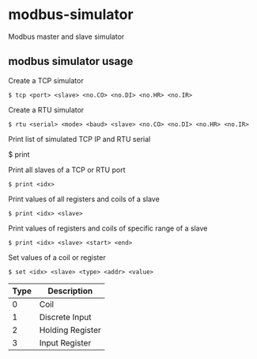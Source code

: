 # modbus-simulator
Modbus master and slave simulator


## modbus simulator usage

Create a TCP simulator

    $ tcp <port> <slave> <no.CO> <no.DI> <no.HR> <no.IR>

Create a RTU simulator
  
    $ rtu <serial> <mode> <baud> <slave> <no.CO> <no.DI> <no.HR> <no.IR>

Print list of simulated TCP IP and RTU serial

  $ print

Print all slaves of a TCP or RTU port

    $ print <idx>

Print values of all registers and coils of a slave

    $ print <idx> <slave>

Print values of registers and coils of specific range of a slave

    $ print <idx> <slave> <start> <end>

Set values of a coil or register

    $ set <idx> <slave> <type> <addr> <value>
    
| Type | Description |
| ---- | --- |
| 0 | Coil |
| 1 | Discrete Input |
| 2 | Holding Register |
| 3 | Input Register |
